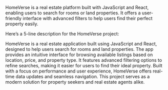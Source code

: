 HomeVerse is a real estate platform built with JavaScript and React, enabling users to search for rooms or land properties. 
It offers a user-friendly interface with advanced filters to help users find their perfect property easily.

Here’s a 5-line description for the HomeVerse project:

HomeVerse is a real estate application built using JavaScript and React, designed to help users search for rooms and land properties. 
The app provides an intuitive interface for browsing available listings based on location, price, and property type. 
It features advanced filtering options to refine searches, making it easier for users to find their ideal property.
Built with a focus on performance and user experience, HomeVerse offers real-time data updates and seamless navigation.
This project serves as a modern solution for property seekers and real estate agents alike.
